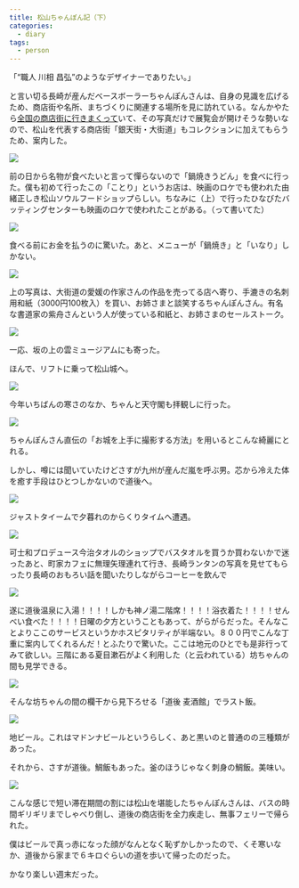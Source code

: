 ```yaml
---
title: 松山ちゃんぽん記（下）
categories:
  - diary
tags:
  - person
---
```


「“職人 川相 昌弘”のようなデザイナーでありたい。」

と言い切る長崎が産んだベースボーラーちゃんぽんさんは、自身の見識を広げるため、商店街や名所、まちづくりに関連する場所を見に訪れている。なんかやたら[全国の商店街に行きまくって][1]いて、その写真だけで展覧会が開けそうな勢いなので、松山を代表する商店街「銀天街・大街道」もコレクションに加えてもらうため、案内した。

![][2]

前の日から名物が食べたいと言って憚らないので「鍋焼きうどん」を食べに行った。僕も初めて行ったこの「ことり」というお店は、映画のロケでも使われた由緒正しき松山ソウルフードショップらしい。ちなみに（上）で行ったひなびたバッティングセンターも映画のロケで使われたことがある。（って書いてた）

![][3]

食べる前にお金を払うのに驚いた。あと、メニューが「鍋焼き」と「いなり」しかない。

![][4]

上の写真は、大街道の愛媛の作家さんの作品を売ってる店へ寄り、手漉きの名刺用和紙（3000円100枚入）を買い、お姉さまと談笑するちゃんぽんさん。有名な書道家の紫舟さんという人が使っている和紙と、お姉さまのセールストーク。

![][5]

一応、坂の上の雲ミュージアムにも寄った。

ほんで、リフトに乗って松山城へ。

![][6]

今年いちばんの寒さのなか、ちゃんと天守閣も拝観しに行った。

![][7]

ちゃんぽんさん直伝の「お城を上手に撮影する方法」を用いるとこんな綺麗にとれる。

しかし、噂には聞いていたけどさすが九州が産んだ嵐を呼ぶ男。芯から冷えた体を癒す手段はひとつしかないので道後へ。

![][8]

ジャストタイームで夕暮れのからくりタイムへ遭遇。

![][9]

可士和プロデュース今治タオルのショップでバスタオルを買うか買わないかで迷ったあと、町家カフェに無理矢理連れて行き、長崎ランタンの写真を見せてもらったり長崎のおもろい話を聞いたりしながらコーヒーを飲んで

![][10]

遂に道後温泉に入湯！！！！しかも神ノ湯二階席！！！！浴衣着た！！！！せんべい食べた！！！！日曜の夕方ということもあって、がらがらだった。そんなことよりここのサービスというかホスピタリティが半端ない。８００円でこんな丁重に案内してくれるんだ！とふたりで驚いた。ここは地元のひとでも是非行ってみて欲しい。三階にある夏目漱石がよく利用した（と云われている）坊ちゃんの間も見学できる。

![][11]

そんな坊ちゃんの間の欄干から見下ろせる「道後 麦酒館」でラスト飯。

![][12]

地ビール。これはマドンナビールというらしく、あと黒いのと普通のの三種類があった。

それから、さすが道後。鯛飯もあった。釜のほうじゃなく刺身の鯛飯。美味い。

![][13]

こんな感じで短い滞在期間の割には松山を堪能したちゃんぽんさんは、バスの時間ギリギリまでしゃべり倒し、道後の商店街を全力疾走し、無事フェリーで帰られた。

僕はビールで真っ赤になった顔がなんとなく恥ずかしかったので、くそ寒いなか、道後から家まで６キロぐらいの道を歩いて帰ったのだった。

かなり楽しい週末だった。

[1]: http://nullproject.blog31.fc2.com/blog-entry-114.html "前橋市に行ってきました"
[2]: /img/uploads/2011/02/champom-note-2-1.jpg
[3]: /img/uploads/2011/02/champom-note-2-2.jpg
[4]: /img/uploads/2011/02/champom-note-2-3.jpg
[5]: /img/uploads/2011/02/champom-note-2-4.jpg
[6]: /img/uploads/2011/02/champom-note-2-5.jpg
[7]: /img/uploads/2011/02/champom-note-2-6.jpg
[8]: /img/uploads/2011/02/champom-note-2-7.jpg
[9]: /img/uploads/2011/02/champom-note-2-8.jpg
[10]: /img/uploads/2011/02/champom-note-2-9.jpg
[11]: /img/uploads/2011/02/champom-note-2-10.jpg
[12]: /img/uploads/2011/02/champom-note-2-11.jpg
[13]: /img/uploads/2011/02/champom-note-2-12.jpg
